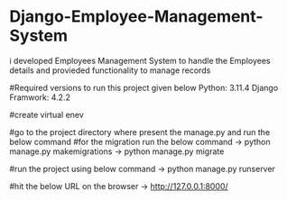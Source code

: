 # Django-Employee-Management-System
i developed Employees Management System to handle the Employees details and provieded functionality to manage records

#Required versions to run this project given below 
Python: 3.11.4
Django Framwork: 4.2.2

#create virtual enev


#go to the project directory where present the manage.py and run the below command 
 #for the migration run the below command 
  -> python manage.py makemigrations
  -> python manage.py migrate
  
 #run the project using below command
-> python manage.py runserver

#hit the below URL on the browser
  -> http://127.0.0.1:8000/



